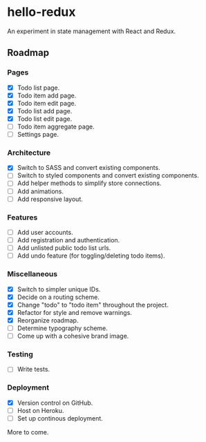 # hello-redux

An experiment in state management with React and Redux.

## Roadmap

### Pages

- [x] Todo list page.
- [x] Todo item add page.
- [x] Todo item edit page.
- [x] Todo list add page.
- [x] Todo list edit page.
- [ ] Todo item aggregate page.
- [ ] Settings page.

### Architecture

- [x] Switch to SASS and convert existing components.
- [ ] Switch to styled components and convert existing components.
- [ ] Add helper methods to simplify store connections.
- [ ] Add animations.
- [ ] Add responsive layout.

### Features

- [ ] Add user accounts.
- [ ] Add registration and authentication.
- [ ] Add unlisted public todo list urls.
- [ ] Add undo feature (for toggling/deleting todo items).

### Miscellaneous

- [x] Switch to simpler unique IDs.
- [x] Decide on a routing scheme.
- [x] Change "todo" to "todo item" throughout the project.
- [x] Refactor for style and remove warnings.
- [x] Reorganize roadmap.
- [ ] Determine typography scheme.
- [ ] Come up with a cohesive brand image.

### Testing

- [ ] Write tests.

### Deployment

- [x] Version control on GitHub.
- [ ] Host on Heroku.
- [ ] Set up continous deployment.

More to come.
